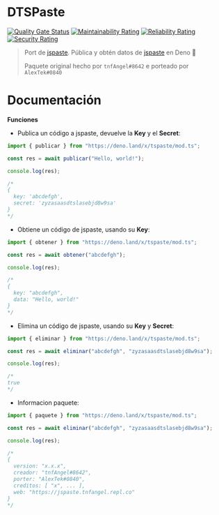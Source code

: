 # DTSPaste

[![Quality Gate Status](https://sonarcloud.io/api/project_badges/measure?project=AlexxTek_tspaste&metric=alert_status)](https://sonarcloud.io/dashboard?id=AlexxTek_tspaste)
[![Maintainability Rating](https://sonarcloud.io/api/project_badges/measure?project=AlexxTek_tspaste&metric=sqale_rating)](https://sonarcloud.io/dashboard?id=AlexxTek_tspaste)
[![Reliability Rating](https://sonarcloud.io/api/project_badges/measure?project=AlexxTek_tspaste&metric=reliability_rating)](https://sonarcloud.io/dashboard?id=AlexxTek_tspaste)
[![Security Rating](https://sonarcloud.io/api/project_badges/measure?project=AlexxTek_tspaste&metric=security_rating)](https://sonarcloud.io/dashboard?id=AlexxTek_tspaste)

> Port de [jspaste](https://www.npmjs.com/package/jspaste). Pública y obtén datos de [jspaste](https://jspaste.tnfangel.repl.co/) en Deno 🦕
> 
> Paquete original hecho por `tnfAngel#8642` e porteado por `AlexTek#0840`

# Documentación

**Funciones**

- Publica un código a jspaste, devuelve la **Key** y el **Secret**:

```typescript
import { publicar } from "https://deno.land/x/tspaste/mod.ts";

const res = await publicar("Hello, world!");

console.log(res);

/* 
{
  key: 'abcdefgh',
  secret: 'zyzasaasdtslasebjd8w9sa'
}
*/
```

- Obtiene un código de jspaste, usando su **Key**:

```typescript
import { obtener } from "https://deno.land/x/tspaste/mod.ts";

const res = await obtener("abcdefgh");

console.log(res);

/*
{ 
  key: "abcdefgh",
  data: "Hello, world!"
}
*/
```

- Elimina un código de jspaste, usando su **Key** y **Secret**:

```typescript
import { eliminar } from "https://deno.land/x/tspaste/mod.ts";

const res = await eliminar("abcdefgh", "zyzasaasdtslasebjd8w9sa");

console.log(res);

/*
true 
*/
```

- Informacion paquete:

```typescript
import { paquete } from "https://deno.land/x/tspaste/mod.ts";

const res = await eliminar("abcdefgh", "zyzasaasdtslasebjd8w9sa");

console.log(res);

/*
{
  version: "x.x.x",
  creador: "tnfAngel#8642",
  porter: "AlexTek#0840",
  creditos: [ "x", ... ],
  web: "https://jspaste.tnfangel.repl.co"
}
*/
```
